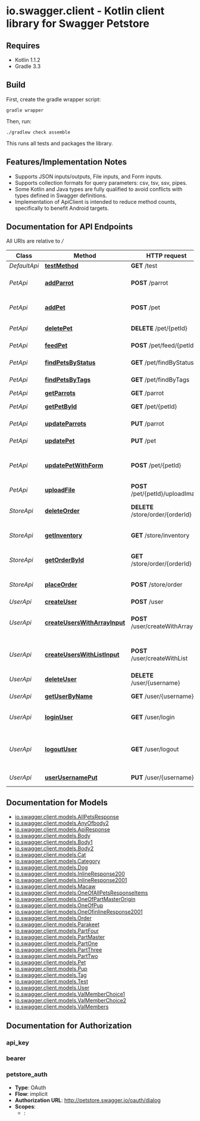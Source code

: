 # io.swagger.client - Kotlin client library for Swagger Petstore

## Requires

* Kotlin 1.1.2
* Gradle 3.3

## Build

First, create the gradle wrapper script:

```
gradle wrapper
```

Then, run:

```
./gradlew check assemble
```

This runs all tests and packages the library.

## Features/Implementation Notes

* Supports JSON inputs/outputs, File inputs, and Form inputs.
* Supports collection formats for query parameters: csv, tsv, ssv, pipes.
* Some Kotlin and Java types are fully qualified to avoid conflicts with types defined in Swagger definitions.
* Implementation of ApiClient is intended to reduce method counts, specifically to benefit Android targets.

<a name="documentation-for-api-endpoints"></a>
## Documentation for API Endpoints

All URIs are relative to */*

Class | Method | HTTP request | Description
------------ | ------------- | ------------- | -------------
*DefaultApi* | [**testMethod**](docs/DefaultApi.md#testmethod) | **GET** /test | 
*PetApi* | [**addParrot**](docs/PetApi.md#addparrot) | **POST** /parrot | Add a new parrow to the store
*PetApi* | [**addPet**](docs/PetApi.md#addpet) | **POST** /pet | Add a new pet to the store
*PetApi* | [**deletePet**](docs/PetApi.md#deletepet) | **DELETE** /pet/{petId} | Deletes a pet
*PetApi* | [**feedPet**](docs/PetApi.md#feedpet) | **POST** /pet/feed/{petId} | Find pet by ID
*PetApi* | [**findPetsByStatus**](docs/PetApi.md#findpetsbystatus) | **GET** /pet/findByStatus | Finds Pets by status
*PetApi* | [**findPetsByTags**](docs/PetApi.md#findpetsbytags) | **GET** /pet/findByTags | Finds Pets by tags
*PetApi* | [**getParrots**](docs/PetApi.md#getparrots) | **GET** /parrot | get Parrots
*PetApi* | [**getPetById**](docs/PetApi.md#getpetbyid) | **GET** /pet/{petId} | Find pet by ID
*PetApi* | [**updateParrots**](docs/PetApi.md#updateparrots) | **PUT** /parrot | update parrots
*PetApi* | [**updatePet**](docs/PetApi.md#updatepet) | **PUT** /pet | Update an existing pet
*PetApi* | [**updatePetWithForm**](docs/PetApi.md#updatepetwithform) | **POST** /pet/{petId} | Updates a pet in the store with form data
*PetApi* | [**uploadFile**](docs/PetApi.md#uploadfile) | **POST** /pet/{petId}/uploadImage | uploads an image
*StoreApi* | [**deleteOrder**](docs/StoreApi.md#deleteorder) | **DELETE** /store/order/{orderId} | Delete purchase order by ID
*StoreApi* | [**getInventory**](docs/StoreApi.md#getinventory) | **GET** /store/inventory | Returns pet inventories by status
*StoreApi* | [**getOrderById**](docs/StoreApi.md#getorderbyid) | **GET** /store/order/{orderId} | Find purchase order by ID
*StoreApi* | [**placeOrder**](docs/StoreApi.md#placeorder) | **POST** /store/order | Place an order for a pet
*UserApi* | [**createUser**](docs/UserApi.md#createuser) | **POST** /user | Create user
*UserApi* | [**createUsersWithArrayInput**](docs/UserApi.md#createuserswitharrayinput) | **POST** /user/createWithArray | Creates list of users with given input array
*UserApi* | [**createUsersWithListInput**](docs/UserApi.md#createuserswithlistinput) | **POST** /user/createWithList | Creates list of users with given input array
*UserApi* | [**deleteUser**](docs/UserApi.md#deleteuser) | **DELETE** /user/{username} | Delete user
*UserApi* | [**getUserByName**](docs/UserApi.md#getuserbyname) | **GET** /user/{username} | Get user by user name
*UserApi* | [**loginUser**](docs/UserApi.md#loginuser) | **GET** /user/login | Logs user into the system
*UserApi* | [**logoutUser**](docs/UserApi.md#logoutuser) | **GET** /user/logout | Logs out current logged in user session
*UserApi* | [**userUsernamePut**](docs/UserApi.md#userusernameput) | **PUT** /user/{username} | Updated user

<a name="documentation-for-models"></a>
## Documentation for Models

 - [io.swagger.client.models.AllPetsResponse](docs/AllPetsResponse.md)
 - [io.swagger.client.models.AnyOfbody2](docs/AnyOfbody2.md)
 - [io.swagger.client.models.ApiResponse](docs/ApiResponse.md)
 - [io.swagger.client.models.Body](docs/Body.md)
 - [io.swagger.client.models.Body1](docs/Body1.md)
 - [io.swagger.client.models.Body2](docs/Body2.md)
 - [io.swagger.client.models.Cat](docs/Cat.md)
 - [io.swagger.client.models.Category](docs/Category.md)
 - [io.swagger.client.models.Dog](docs/Dog.md)
 - [io.swagger.client.models.InlineResponse200](docs/InlineResponse200.md)
 - [io.swagger.client.models.InlineResponse2001](docs/InlineResponse2001.md)
 - [io.swagger.client.models.Macaw](docs/Macaw.md)
 - [io.swagger.client.models.OneOfAllPetsResponseItems](docs/OneOfAllPetsResponseItems.md)
 - [io.swagger.client.models.OneOfPartMasterOrigin](docs/OneOfPartMasterOrigin.md)
 - [io.swagger.client.models.OneOfPup](docs/OneOfPup.md)
 - [io.swagger.client.models.OneOfinlineResponse2001](docs/OneOfinlineResponse2001.md)
 - [io.swagger.client.models.Order](docs/Order.md)
 - [io.swagger.client.models.Parakeet](docs/Parakeet.md)
 - [io.swagger.client.models.PartFour](docs/PartFour.md)
 - [io.swagger.client.models.PartMaster](docs/PartMaster.md)
 - [io.swagger.client.models.PartOne](docs/PartOne.md)
 - [io.swagger.client.models.PartThree](docs/PartThree.md)
 - [io.swagger.client.models.PartTwo](docs/PartTwo.md)
 - [io.swagger.client.models.Pet](docs/Pet.md)
 - [io.swagger.client.models.Pup](docs/Pup.md)
 - [io.swagger.client.models.Tag](docs/Tag.md)
 - [io.swagger.client.models.Test](docs/Test.md)
 - [io.swagger.client.models.User](docs/User.md)
 - [io.swagger.client.models.ValMemberChoice1](docs/ValMemberChoice1.md)
 - [io.swagger.client.models.ValMemberChoice2](docs/ValMemberChoice2.md)
 - [io.swagger.client.models.ValMembers](docs/ValMembers.md)

<a name="documentation-for-authorization"></a>
## Documentation for Authorization

<a name="api_key"></a>
### api_key


<a name="bearer"></a>
### bearer


<a name="petstore_auth"></a>
### petstore_auth

- **Type**: OAuth
- **Flow**: implicit
- **Authorization URL**: http://petstore.swagger.io/oauth/dialog
- **Scopes**: 
  - : 

